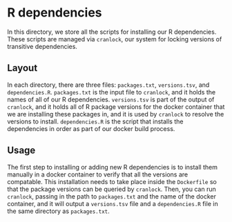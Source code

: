 # R dependencies
In this directory, we store all the scripts for installing our R dependencies.
These scripts are managed via `cranlock`, our system for locking versions of
transitive dependencies. 

## Layout
In each directory, there are three files: `packages.txt`,
`versions.tsv`, and `dependencies.R`. `packages.txt` is the input file to
`cranlock`, and it holds the names of all of our R dependencies. `versions.tsv`
is part of the output of `cranlock`, and it holds all of R package versions for
the docker container that we are installing these packages in, and it is used
by `cranlock` to resolve the versions to install. `dependencies.R` is the script
that installs the dependencies in order as part of our docker build process.

## Usage
The first step to installing or adding new R dependencies is to install them
manually in a docker container to verify that all the versions are compatable.
This installation needs to take place inside the `Dockerfile` so that the
package versions can be queried by `cranlock`. Then, you can run `cranlock`,
passing in the path to `packages.txt` and the name of the docker container, and
it will output a `versions.tsv` file and a `dependencies.R` file in the same
directory as `packages.txt`.
